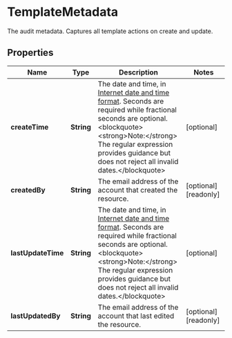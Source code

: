 

# TemplateMetadata

The audit metadata. Captures all template actions on create and update.

## Properties

| Name | Type | Description | Notes |
|------------ | ------------- | ------------- | -------------|
|**createTime** | **String** | The date and time, in [Internet date and time format](https://tools.ietf.org/html/rfc3339#section-5.6). Seconds are required while fractional seconds are optional.&lt;blockquote&gt;&lt;strong&gt;Note:&lt;/strong&gt; The regular expression provides guidance but does not reject all invalid dates.&lt;/blockquote&gt; |  [optional] |
|**createdBy** | **String** | The email address of the account that created the resource. |  [optional] [readonly] |
|**lastUpdateTime** | **String** | The date and time, in [Internet date and time format](https://tools.ietf.org/html/rfc3339#section-5.6). Seconds are required while fractional seconds are optional.&lt;blockquote&gt;&lt;strong&gt;Note:&lt;/strong&gt; The regular expression provides guidance but does not reject all invalid dates.&lt;/blockquote&gt; |  [optional] |
|**lastUpdatedBy** | **String** | The email address of the account that last edited the resource. |  [optional] [readonly] |



